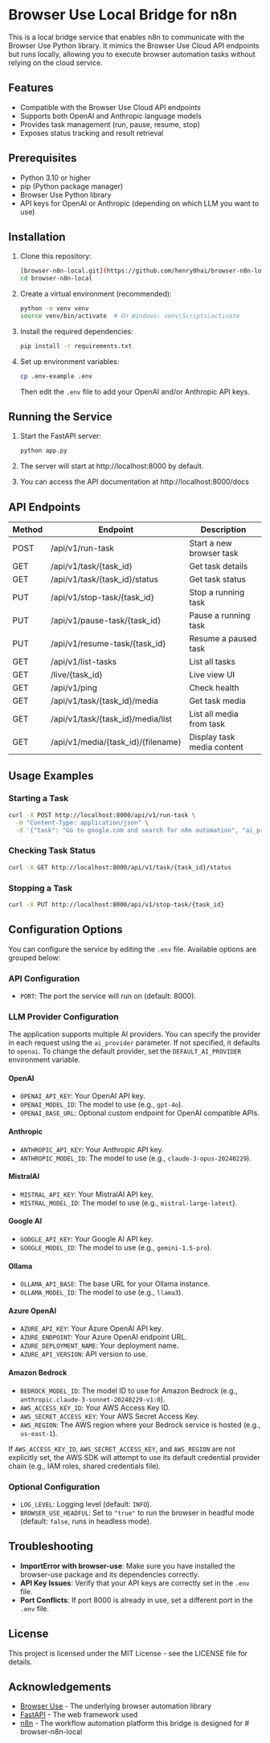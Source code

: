 # Browser Use Local Bridge for n8n

This is a local bridge service that enables n8n to communicate with the Browser Use Python library. It mimics the Browser Use Cloud API endpoints but runs locally, allowing you to execute browser automation tasks without relying on the cloud service.

## Features

- Compatible with the Browser Use Cloud API endpoints
- Supports both OpenAI and Anthropic language models
- Provides task management (run, pause, resume, stop)
- Exposes status tracking and result retrieval

## Prerequisites

- Python 3.10 or higher
- pip (Python package manager)
- Browser Use Python library
- API keys for OpenAI or Anthropic (depending on which LLM you want to use)

## Installation

1. Clone this repository:
   ```bash
   [browser-n8n-local.git](https://github.com/henry0hai/browser-n8n-local)
   cd browser-n8n-local
   ```

2. Create a virtual environment (recommended):
   ```bash
   python -m venv venv
   source venv/bin/activate  # On Windows: venv\Scripts\activate
   ```

3. Install the required dependencies:
   ```bash
   pip install -r requirements.txt
   ```

4. Set up environment variables:
   ```bash
   cp .env-example .env
   ```
   Then edit the `.env` file to add your OpenAI and/or Anthropic API keys.

## Running the Service

1. Start the FastAPI server:
   ```bash
   python app.py
   ```

2. The server will start at http://localhost:8000 by default.

3. You can access the API documentation at http://localhost:8000/docs

## API Endpoints

| Method | Endpoint                           | Description                  |
|--------|------------------------------------|------------------------------|
| POST   | /api/v1/run-task                   | Start a new browser task     |
| GET    | /api/v1/task/{task_id}             | Get task details             |
| GET    | /api/v1/task/{task_id}/status      | Get task status              |
| PUT    | /api/v1/stop-task/{task_id}        | Stop a running task          |
| PUT    | /api/v1/pause-task/{task_id}       | Pause a running task         |
| PUT    | /api/v1/resume-task/{task_id}      | Resume a paused task         |
| GET    | /api/v1/list-tasks                 | List all tasks               |
| GET    | /live/{task_id}                    | Live view UI                 |
| GET    | /api/v1/ping                       | Check health                 |
| GET    | /api/v1/task/{task_id}/media       | Get task media               |
| GET    | /api/v1/task/{task_id}/media/list  | List all media from task     |
| GET    | /api/v1/media/{task_id}/{filename} | Display task media content   |

## Usage Examples

### Starting a Task

```bash
curl -X POST http://localhost:8000/api/v1/run-task \
  -H "Content-Type: application/json" \
  -d '{"task": "Go to google.com and search for n8n automation", "ai_provider": "openai"}'
```

### Checking Task Status

```bash
curl -X GET http://localhost:8000/api/v1/task/{task_id}/status
```

### Stopping a Task

```bash
curl -X PUT http://localhost:8000/api/v1/stop-task/{task_id}
```

## Configuration Options

You can configure the service by editing the `.env` file.  Available options are grouped below:

### API Configuration

- `PORT`: The port the service will run on (default: 8000).

### LLM Provider Configuration

The application supports multiple AI providers. You can specify the provider in each request using the `ai_provider` parameter. If not specified, it defaults to `openai`. To change the default provider, set the `DEFAULT_AI_PROVIDER` environment variable.

#### OpenAI

- `OPENAI_API_KEY`: Your OpenAI API key.
- `OPENAI_MODEL_ID`: The model to use (e.g., `gpt-4o`).
- `OPENAI_BASE_URL`: Optional custom endpoint for OpenAI compatible APIs.

#### Anthropic

- `ANTHROPIC_API_KEY`: Your Anthropic API key.
- `ANTHROPIC_MODEL_ID`: The model to use (e.g., `claude-3-opus-20240229`).

#### MistralAI

- `MISTRAL_API_KEY`: Your MistralAI API key.
- `MISTRAL_MODEL_ID`: The model to use (e.g., `mistral-large-latest`).

#### Google AI

- `GOOGLE_API_KEY`: Your Google AI API key.
- `GOOGLE_MODEL_ID`: The model to use (e.g., `gemini-1.5-pro`).

#### Ollama

- `OLLAMA_API_BASE`: The base URL for your Ollama instance.
- `OLLAMA_MODEL_ID`: The model to use (e.g., `llama3`).

#### Azure OpenAI

- `AZURE_API_KEY`: Your Azure OpenAI API key.
- `AZURE_ENDPOINT`: Your Azure OpenAI endpoint URL.
- `AZURE_DEPLOYMENT_NAME`: Your deployment name.
- `AZURE_API_VERSION`: API version to use.

#### Amazon Bedrock

- `BEDROCK_MODEL_ID`: The model ID to use for Amazon Bedrock (e.g., `anthropic.claude-3-sonnet-20240229-v1:0`).
- `AWS_ACCESS_KEY_ID`: Your AWS Access Key ID.
- `AWS_SECRET_ACCESS_KEY`: Your AWS Secret Access Key.
- `AWS_REGION`: The AWS region where your Bedrock service is hosted (e.g., `us-east-1`).

If `AWS_ACCESS_KEY_ID`, `AWS_SECRET_ACCESS_KEY`, and `AWS_REGION` are not explicitly set, the AWS SDK will attempt to use its default credential provider chain (e.g., IAM roles, shared credentials file).

### Optional Configuration

- `LOG_LEVEL`: Logging level (default: `INFO`).
- `BROWSER_USE_HEADFUL`: Set to `"true"` to run the browser in headful mode (default: `false`, runs in headless mode).

## Troubleshooting

- **ImportError with browser-use**: Make sure you have installed the browser-use package and its dependencies correctly.
- **API Key Issues**: Verify that your API keys are correctly set in the `.env` file.
- **Port Conflicts**: If port 8000 is already in use, set a different port in the `.env` file.

## License

This project is licensed under the MIT License - see the LICENSE file for details.

## Acknowledgements

- [Browser Use](https://github.com/browser-use/browser-use) - The underlying browser automation library
- [FastAPI](https://fastapi.tiangolo.com/) - The web framework used
- [n8n](https://n8n.io/) - The workflow automation platform this bridge is designed for # browser-n8n-local
